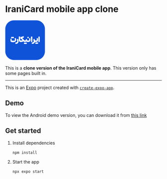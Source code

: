 # IraniCard mobile app clone

<img src="assets\images\icon.png" width="128" alt="logo"/>

This is a **clone version of the IraniCard mobile app**. This version only has some pages built in.

---

This is an [Expo](https://expo.dev) project created with [`create-expo-app`](https://www.npmjs.com/package/create-expo-app).

## Demo
To view the Android demo version, you can download it from 
<a href="">this link</a>

## Get started

1. Install dependencies

   ```bash
   npm install
   ```

2. Start the app

   ```bash
   npx expo start
   ```

